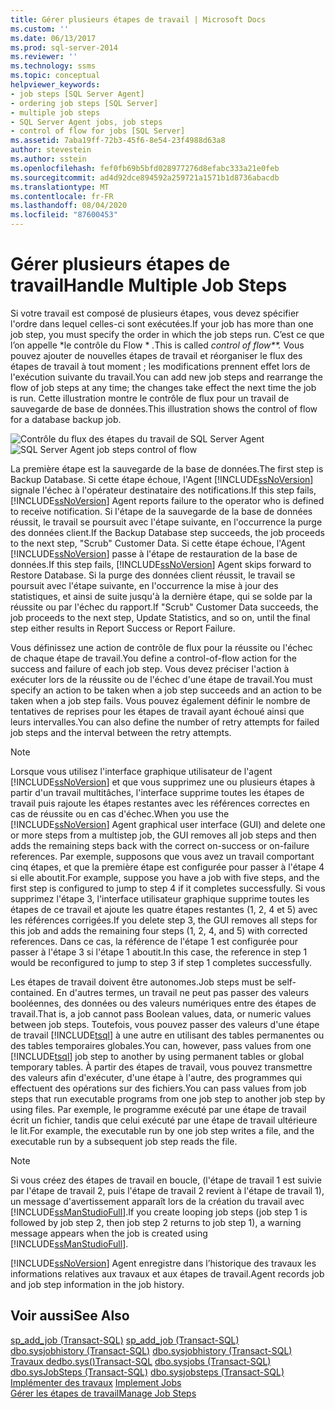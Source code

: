 ```yaml
---
title: Gérer plusieurs étapes de travail | Microsoft Docs
ms.custom: ''
ms.date: 06/13/2017
ms.prod: sql-server-2014
ms.reviewer: ''
ms.technology: ssms
ms.topic: conceptual
helpviewer_keywords:
- job steps [SQL Server Agent]
- ordering job steps [SQL Server]
- multiple job steps
- SQL Server Agent jobs, job steps
- control of flow for jobs [SQL Server]
ms.assetid: 7aba19ff-72b3-45f6-8e54-23f4988d63a8
author: stevestein
ms.author: sstein
ms.openlocfilehash: fef0fb69b5bfd028977276d8efabc333a21e0feb
ms.sourcegitcommit: ad4d92dce894592a259721a1571b1d8736abacdb
ms.translationtype: MT
ms.contentlocale: fr-FR
ms.lasthandoff: 08/04/2020
ms.locfileid: "87600453"
---
```

# <a name="handle-multiple-job-steps"></a><span data-ttu-id="51b41-102">Gérer plusieurs étapes de travail</span><span class="sxs-lookup"><span data-stu-id="51b41-102">Handle Multiple Job Steps</span></span>
  <span data-ttu-id="51b41-103">Si votre travail est composé de plusieurs étapes, vous devez spécifier l'ordre dans lequel celles-ci sont exécutées.</span><span class="sxs-lookup"><span data-stu-id="51b41-103">If your job has more than one job step, you must specify the order in which the job steps run.</span></span> <span data-ttu-id="51b41-104">C’est ce que l’on appelle \*le contrôle du Flow \* *.*</span><span class="sxs-lookup"><span data-stu-id="51b41-104">This is called *control of flow\*\*.*</span></span> <span data-ttu-id="51b41-105">Vous pouvez ajouter de nouvelles étapes de travail et réorganiser le flux des étapes de travail à tout moment ; les modifications prennent effet lors de l'exécution suivante du travail.</span><span class="sxs-lookup"><span data-stu-id="51b41-105">You can add new job steps and rearrange the flow of job steps at any time; the changes take effect the next time the job is run.</span></span> <span data-ttu-id="51b41-106">Cette illustration montre le contrôle de flux pour un travail de sauvegarde de base de données.</span><span class="sxs-lookup"><span data-stu-id="51b41-106">This illustration shows the control of flow for a database backup job.</span></span>  
  
 <span data-ttu-id="51b41-107">![Contrôle du flux des étapes du travail de SQL Server Agent](../../database-engine/media/dbflow01.gif "Contrôle du flux des étapes du travail de SQL Server Agent")</span><span class="sxs-lookup"><span data-stu-id="51b41-107">![SQL Server Agent job steps control of flow](../../database-engine/media/dbflow01.gif "SQL Server Agent job steps control of flow")</span></span>  
  
 <span data-ttu-id="51b41-108">La première étape est la sauvegarde de la base de données.</span><span class="sxs-lookup"><span data-stu-id="51b41-108">The first step is Backup Database.</span></span> <span data-ttu-id="51b41-109">Si cette étape échoue, l'Agent [!INCLUDE[ssNoVersion](../../includes/ssnoversion-md.md)] signale l'échec à l'opérateur destinataire des notifications.</span><span class="sxs-lookup"><span data-stu-id="51b41-109">If this step fails, [!INCLUDE[ssNoVersion](../../includes/ssnoversion-md.md)] Agent reports failure to the operator who is defined to receive notification.</span></span> <span data-ttu-id="51b41-110">Si l'étape de la sauvegarde de la base de données réussit, le travail se poursuit avec l'étape suivante, en l'occurrence la purge des données client.</span><span class="sxs-lookup"><span data-stu-id="51b41-110">If the Backup Database step succeeds, the job proceeds to the next step, "Scrub" Customer Data.</span></span> <span data-ttu-id="51b41-111">Si cette étape échoue, l'Agent [!INCLUDE[ssNoVersion](../../../includes/ssnoversion-md.md)] passe à l'étape de restauration de la base de données.</span><span class="sxs-lookup"><span data-stu-id="51b41-111">If this step fails, [!INCLUDE[ssNoVersion](../../../includes/ssnoversion-md.md)] Agent skips forward to Restore Database.</span></span> <span data-ttu-id="51b41-112">Si la purge des données client réussit, le travail se poursuit avec l'étape suivante, en l'occurrence la mise à jour des statistiques, et ainsi de suite jusqu'à la dernière étape, qui se solde par la réussite ou par l'échec du rapport.</span><span class="sxs-lookup"><span data-stu-id="51b41-112">If "Scrub" Customer Data succeeds, the job proceeds to the next step, Update Statistics, and so on, until the final step either results in Report Success or Report Failure.</span></span>  
  
 <span data-ttu-id="51b41-113">Vous définissez une action de contrôle de flux pour la réussite ou l'échec de chaque étape de travail.</span><span class="sxs-lookup"><span data-stu-id="51b41-113">You define a control-of-flow action for the success and failure of each job step.</span></span> <span data-ttu-id="51b41-114">Vous devez préciser l'action à exécuter lors de la réussite ou de l'échec d'une étape de travail.</span><span class="sxs-lookup"><span data-stu-id="51b41-114">You must specify an action to be taken when a job step succeeds and an action to be taken when a job step fails.</span></span> <span data-ttu-id="51b41-115">Vous pouvez également définir le nombre de tentatives de reprises pour les étapes de travail ayant échoué ainsi que leurs intervalles.</span><span class="sxs-lookup"><span data-stu-id="51b41-115">You can also define the number of retry attempts for failed job steps and the interval between the retry attempts.</span></span>  
  
> [!NOTE]  
>  <span data-ttu-id="51b41-116">Lorsque vous utilisez l'interface graphique utilisateur de l'agent [!INCLUDE[ssNoVersion](../../includes/ssnoversion-md.md)] et que vous supprimez une ou plusieurs étapes à partir d'un travail multitâches, l'interface supprime toutes les étapes de travail puis rajoute les étapes restantes avec les références correctes en cas de réussite ou en cas d'échec.</span><span class="sxs-lookup"><span data-stu-id="51b41-116">When you use the [!INCLUDE[ssNoVersion](../../includes/ssnoversion-md.md)] Agent graphical user interface (GUI) and delete one or more steps from a multistep job, the GUI removes all job steps and then adds the remaining steps back with the correct on-success or on-failure references.</span></span> <span data-ttu-id="51b41-117">Par exemple, supposons que vous avez un travail comportant cinq étapes, et que la première étape est configurée pour passer à l'étape 4 si elle aboutit.</span><span class="sxs-lookup"><span data-stu-id="51b41-117">For example, suppose you have a job with five steps, and the first step is configured to jump to step 4 if it completes successfully.</span></span> <span data-ttu-id="51b41-118">Si vous supprimez l'étape 3, l'interface utilisateur graphique supprime toutes les étapes de ce travail et ajoute les quatre étapes restantes (1, 2, 4 et 5) avec les références corrigées.</span><span class="sxs-lookup"><span data-stu-id="51b41-118">If you delete step 3, the GUI removes all steps for this job and adds the remaining four steps (1, 2, 4, and 5) with corrected references.</span></span> <span data-ttu-id="51b41-119">Dans ce cas, la référence de l'étape 1 est configurée pour passer à l'étape 3 si l'étape 1 aboutit.</span><span class="sxs-lookup"><span data-stu-id="51b41-119">In this case, the reference in step 1 would be reconfigured to jump to step 3 if step 1 completes successfully.</span></span>  
  
 <span data-ttu-id="51b41-120">Les étapes de travail doivent être autonomes.</span><span class="sxs-lookup"><span data-stu-id="51b41-120">Job steps must be self-contained.</span></span> <span data-ttu-id="51b41-121">En d'autres termes, un travail ne peut pas passer des valeurs booléennes, des données ou des valeurs numériques entre des étapes de travail.</span><span class="sxs-lookup"><span data-stu-id="51b41-121">That is, a job cannot pass Boolean values, data, or numeric values between job steps.</span></span> <span data-ttu-id="51b41-122">Toutefois, vous pouvez passer des valeurs d'une étape de travail [!INCLUDE[tsql](../../includes/tsql-md.md)] à une autre en utilisant des tables permanentes ou des tables temporaires globales.</span><span class="sxs-lookup"><span data-stu-id="51b41-122">You can, however, pass values from one [!INCLUDE[tsql](../../includes/tsql-md.md)] job step to another by using permanent tables or global temporary tables.</span></span> <span data-ttu-id="51b41-123">À partir des étapes de travail, vous pouvez transmettre des valeurs afin d'exécuter, d'une étape à l'autre, des programmes qui effectuent des opérations sur des fichiers.</span><span class="sxs-lookup"><span data-stu-id="51b41-123">You can pass values from job steps that run executable programs from one job step to another job step by using files.</span></span> <span data-ttu-id="51b41-124">Par exemple, le programme exécuté par une étape de travail écrit un fichier, tandis que celui exécuté par une étape de travail ultérieure le lit.</span><span class="sxs-lookup"><span data-stu-id="51b41-124">For example, the executable run by one job step writes a file, and the executable run by a subsequent job step reads the file.</span></span>  
  
> [!NOTE]  
>  <span data-ttu-id="51b41-125">Si vous créez des étapes de travail en boucle, (l'étape de travail 1 est suivie par l'étape de travail 2, puis l'étape de travail 2 revient à l'étape de travail 1), un message d'avertissement apparaît lors de la création du travail avec [!INCLUDE[ssManStudioFull](../../includes/ssmanstudiofull-md.md)].</span><span class="sxs-lookup"><span data-stu-id="51b41-125">If you create looping job steps (job step 1 is followed by job step 2, then job step 2 returns to job step 1), a warning message appears when the job is created using [!INCLUDE[ssManStudioFull](../../includes/ssmanstudiofull-md.md)].</span></span>  
  
 [!INCLUDE[ssNoVersion](../../includes/ssnoversion-md.md)] <span data-ttu-id="51b41-126">Agent enregistre dans l’historique des travaux les informations relatives aux travaux et aux étapes de travail.</span><span class="sxs-lookup"><span data-stu-id="51b41-126">Agent records job and job step information in the job history.</span></span>  
  
## <a name="see-also"></a><span data-ttu-id="51b41-127">Voir aussi</span><span class="sxs-lookup"><span data-stu-id="51b41-127">See Also</span></span>  
 <span data-ttu-id="51b41-128">[sp_add_job &#40;Transact-SQL&#41;](/sql/relational-databases/system-stored-procedures/sp-add-job-transact-sql) </span><span class="sxs-lookup"><span data-stu-id="51b41-128">[sp_add_job &#40;Transact-SQL&#41;](/sql/relational-databases/system-stored-procedures/sp-add-job-transact-sql) </span></span>  
 <span data-ttu-id="51b41-129">[dbo.sysjobhistory &#40;Transact-SQL&#41;](/sql/relational-databases/system-tables/dbo-sysjobhistory-transact-sql) </span><span class="sxs-lookup"><span data-stu-id="51b41-129">[dbo.sysjobhistory &#40;Transact-SQL&#41;](/sql/relational-databases/system-tables/dbo-sysjobhistory-transact-sql) </span></span>  
 <span data-ttu-id="51b41-130">[Travaux dedbo.sys&#40;&#41;Transact-SQL](/sql/relational-databases/system-tables/dbo-sysjobs-transact-sql) </span><span class="sxs-lookup"><span data-stu-id="51b41-130">[dbo.sysjobs &#40;Transact-SQL&#41;](/sql/relational-databases/system-tables/dbo-sysjobs-transact-sql) </span></span>  
 <span data-ttu-id="51b41-131">[dbo.sysJobSteps &#40;Transact-SQL&#41;](/sql/relational-databases/system-tables/dbo-sysjobsteps-transact-sql) </span><span class="sxs-lookup"><span data-stu-id="51b41-131">[dbo.sysjobsteps &#40;Transact-SQL&#41;](/sql/relational-databases/system-tables/dbo-sysjobsteps-transact-sql) </span></span>  
 <span data-ttu-id="51b41-132">[Implémenter des travaux](implement-jobs.md) </span><span class="sxs-lookup"><span data-stu-id="51b41-132">[Implement Jobs](implement-jobs.md) </span></span>  
 [<span data-ttu-id="51b41-133">Gérer les étapes de travail</span><span class="sxs-lookup"><span data-stu-id="51b41-133">Manage Job Steps</span></span>](manage-job-steps.md)  
  
  
